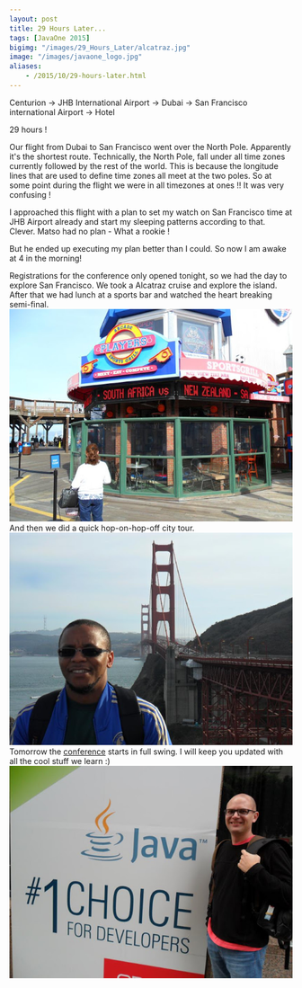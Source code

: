 ```yaml
---
layout: post
title: 29 Hours Later...
tags: [JavaOne 2015]
bigimg: "/images/29_Hours_Later/alcatraz.jpg"
image: "/images/javaone_logo.jpg"
aliases:
    - /2015/10/29-hours-later.html
---
```

Centurion -> JHB International Airport -> Dubai -> San Francisco international Airport -> Hotel

29 hours !

Our flight from Dubai to San Francisco went over the North Pole. Apparently it's the shortest route.
Technically, the North Pole, fall under all time zones currently followed by the rest of the world. This is because the longitude lines that are used to define time zones all meet at the two poles.
So at some point during the flight we were in all timezones at ones !! It was very confusing !

I approached this flight with a plan to set my watch on San Francisco time at JHB Airport already and start my sleeping patterns according to that. Clever.
Matso had no plan - What a rookie !

But he ended up executing my plan better than I could. So now I am awake at 4 in the morning!

Registrations for the conference only opened tonight, so we had the day to explore San Francisco.
We took a Alcatraz cruise and explore the island.
After that we had lunch at a sports bar and watched the heart breaking semi-final.
![semi-final](/images/29_Hours_Later/semifinal.jpg)
And then we did a quick hop-on-hop-off city tour.
![golden_gate](/images/29_Hours_Later/golden_gate.jpg)
Tomorrow the [conference](https://events.rainfocus.com/oow15/catalog/oracle.jsp?event=javaone&search.event=javaoneEvent) starts in full swing. I will keep you updated with all the cool stuff we learn :)
![no_one](/images/29_Hours_Later/no_one.jpg)
